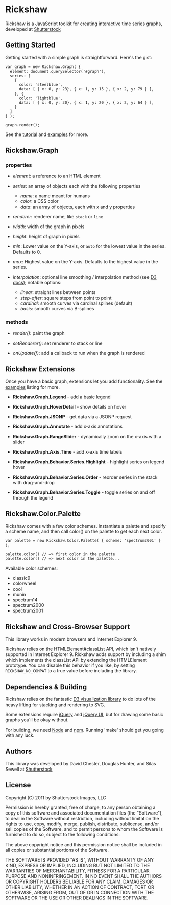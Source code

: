 # Rickshaw

Rickshaw is a JavaScript toolkit for creating interactive time series graphs, developed at [Shutterstock](http://www.shutterstock.com)

## Getting Started

Getting started with a simple graph is straightforward.  Here's the gist:

    var graph = new Rickshaw.Graph( {
      element: document.querySelector('#graph'),
      series: [
        {
          color: 'steelblue',
          data: [ { x: 0, y: 23}, { x: 1, y: 15 }, { x: 2, y: 79 } ],
        }, {
          color: 'lightblue',
          data: [ { x: 0, y: 30}, { x: 1, y: 20 }, { x: 2, y: 64 } ],
        }
      ]
    } );

    graph.render();

See the [tutorial](http://shutterstock.github.com/rickshaw/tutorial/introduction.html) and [examples](http://shutterstock.github.com/rickshaw/examples/) for more.

## Rickshaw.Graph 

### properties

* _element_: a reference to an HTML element

* _series_: an array of objects each with the following properties

  * _name_: a name meant for humans
  * _color_: a CSS color
  * _data_: an array of objects, each with x and y properties

* _renderer_: renderer name, like `stack` or `line`

* _width_: width of the graph in pixels

* _height_: height of graph in pixels

* _min_: Lower value on the Y-axis, or `auto` for the lowest value in the series.  Defaults to 0.

* _max_: Highest value on the Y-axis.  Defaults to the highest value in the series.

* _interpolation_: optional line smoothing / interpolation method (see [D3 docs](https://github.com/mbostock/d3/wiki/SVG-Shapes#wiki-line_interpolate)); notable options:

  * _linear_: straight lines between points
  * _step-after_: square steps from point to point
  * _cardinal_: smooth curves via cardinal splines (default)
  * _basis_: smooth curves via B-splines

### methods

* _render()_: paint the graph

* _setRenderer()_: set renderer to stack or line

* _onUpdate(f)_: add a callback to run when the graph is rendered


## Rickshaw Extensions

Once you have a basic graph, extensions let you add functionality.  See the [examples](http://shutterstock.github.com/rickshaw/examples/) listing for more.
 
* __Rickshaw.Graph.Legend__ - add a basic legend

* __Rickshaw.Graph.HoverDetail__ - show details on hover

* __Rickshaw.Graph.JSONP__ - get data via a JSONP request

* __Rickshaw.Graph.Annotate__ - add x-axis annotations

* __Rickshaw.Graph.RangeSlider__ - dynamically zoom on the x-axis with a slider

* __Rickshaw.Graph.Axis.Time__ - add x-axis time labels

* __Rickshaw.Graph.Behavior.Series.Highlight__ - highlight series on legend hover

* __Rickshaw.Graph.Behavior.Series.Order__ - reorder series in the stack with drag-and-drop

* __Rickshaw.Graph.Behavior.Series.Toggle__ - toggle series on and off through the legend


## Rickshaw.Color.Palette

Rickshaw comes with a few color schemes. Instantiate a palette and specify a scheme name, and then call color() on the palette to get each next color.

    var palette = new Rickshaw.Color.Palette( { scheme: 'spectrum2001' } );
    
    palette.color() // => first color in the palette
    palette.color() // => next color in the palette...

Available color schemes:

  * classic9
  * colorwheel
  * cool
  * munin
  * spectrum14
  * spectrum2000
  * spectrum2001


## Rickshaw and Cross-Browser Support

This library works in modern browsers and Internet Explorer 9.

Rickshaw relies on the HTMLElement#classList API, which isn't natively supported in Internet Explorer 9.  Rickshaw adds support by including a shim which implements the classList API by extending the HTMLElement prototype.  You can disable this behavior if you like, by setting `RICKSHAW_NO_COMPAT` to a true value before including the library. 


## Dependencies & Building

Rickshaw relies on the fantastic [D3 visualization library](http://mbostock.github.com/d3/) to do lots of the heavy lifting for stacking and rendering to SVG.

Some extensions require [jQuery](http://jquery.com) and [jQuery UI](http://jqueryui.com), but for drawing some basic graphs you'll be okay without.

For building, we need [Node](http://nodejs.org) and [npm](http://npmjs.org).  Running 'make' should get you going with any luck.

## Authors

This library was developed by David Chester, Douglas Hunter, and Silas Sewell at [Shutterstock](http://www.shutterstock.com)


## License

Copyright (C) 2011 by Shutterstock Images, LLC

Permission is hereby granted, free of charge, to any person obtaining a copy of this software and associated documentation files (the "Software"), to deal in the Software without restriction, including without limitation the rights to use, copy, modify, merge, publish, distribute, sublicense, and/or sell copies of the Software, and to permit persons to whom the Software is furnished to do so, subject to the following conditions:

The above copyright notice and this permission notice shall be included in all copies or substantial portions of the Software.

THE SOFTWARE IS PROVIDED "AS IS", WITHOUT WARRANTY OF ANY KIND, EXPRESS OR IMPLIED, INCLUDING BUT NOT LIMITED TO THE WARRANTIES OF MERCHANTABILITY, FITNESS FOR A PARTICULAR PURPOSE AND NONINFRINGEMENT. IN NO EVENT SHALL THE AUTHORS OR COPYRIGHT HOLDERS BE LIABLE FOR ANY CLAIM, DAMAGES OR OTHER LIABILITY, WHETHER IN AN ACTION OF CONTRACT, TORT OR OTHERWISE, ARISING FROM, OUT OF OR IN CONNECTION WITH THE SOFTWARE OR THE USE OR OTHER DEALINGS IN THE SOFTWARE.

